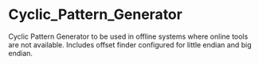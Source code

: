 # Cyclic_Pattern_Generator
Cyclic Pattern Generator to be used in offline systems where online tools are not available. Includes offset finder configured for little endian and big endian.
